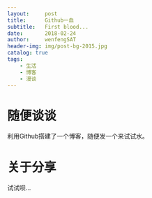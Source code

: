 ```yaml
---
layout:     post
title:      Github一血
subtitle:   First blood...
date:       2018-02-24
author:     wenfengSAT
header-img: img/post-bg-2015.jpg
catalog: true
tags:
    - 生活
    - 博客
    - 漫谈
---
```


# 随便谈谈

利用Github搭建了一个博客，随便发一个来试试水。

# 关于分享

试试呗...



